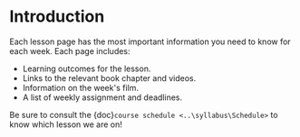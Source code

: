# Introduction

Each lesson page has the most important information you need to know for each week. Each page includes:
* Learning outcomes for the lesson.
* Links to the relevant book chapter and videos.
* Information on the week's film.
* A list of weekly assignment and deadlines.

Be sure to consult the {doc}`course schedule <..\syllabus\Schedule>` to know which lesson we are on!
